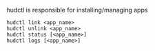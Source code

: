 hudctl is responsible for installing/managing apps

```
hudctl link <app_name>
hudctl unlink <app_name>
hudctl status [<app_name>]
hudctl logs [<app_name>]
```